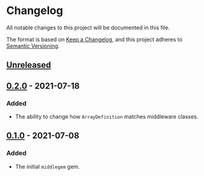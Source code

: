 # Changelog
All notable changes to this project will be documented in this file.

The format is based on [Keep a Changelog](https://keepachangelog.com/en/1.0.0/),
and this project adheres to [Semantic Versioning](https://semver.org/spec/v2.0.0.html).

## [Unreleased]

## [0.2.0] - 2021-07-18
### Added
- The ability to change how `ArrayDefinition` matches middleware classes.

## [0.1.0] - 2021-07-08
### Added
- The initial `middlegem` gem.

[Unreleased]: https://github.com/jacoblockard99/middlegem/compare/v0.2.0...HEAD
[0.1.0]: https://github.com/jacoblockard99/middlegem/releases/tag/v0.1.0
[0.2.0]: https://github.com/jacoblockard99/middlegem/releases/tag/v0.2.0
